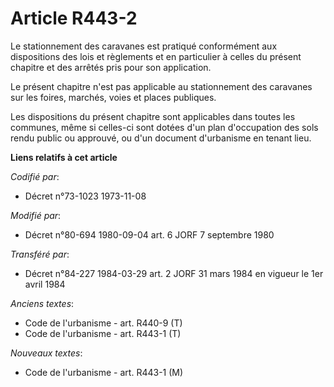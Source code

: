 # Article R443-2

Le stationnement des caravanes est pratiqué conformément aux dispositions des lois et règlements et en particulier à celles
du présent chapitre et des arrêtés pris pour son application.

Le présent chapitre n'est pas applicable au stationnement des caravanes sur les foires, marchés, voies et places publiques.

Les dispositions du présent chapitre sont applicables dans toutes les communes, même si celles-ci sont dotées d'un plan
d'occupation des sols rendu public ou approuvé, ou d'un document d'urbanisme en tenant lieu.

**Liens relatifs à cet article**

_Codifié par_:

  - Décret n°73-1023 1973-11-08

_Modifié par_:

  - Décret n°80-694 1980-09-04 art. 6 JORF 7 septembre 1980

_Transféré par_:

  - Décret n°84-227 1984-03-29 art. 2 JORF 31 mars 1984 en vigueur le 1er avril 1984

_Anciens textes_:

  - Code de l'urbanisme - art. R440-9 (T)
  - Code de l'urbanisme - art. R443-1 (T)

_Nouveaux textes_:

  - Code de l'urbanisme - art. R443-1 (M)

